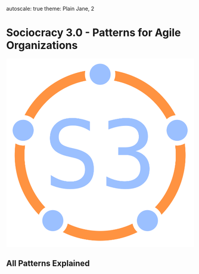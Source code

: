 autoscale: true
theme: Plain Jane, 2

# Sociocracy 3.0 - Patterns for Agile Organizations

![fit](img/framework/logo.png)

## All Patterns Explained
